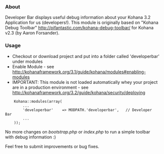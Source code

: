 ### About

Developer Bar displays useful debug information about your Kohana 3.2 Application for us (developers!).
This module is originally based on "Kohana Debug Toolbar" <http://pifantastic.com/kohana-debug-toolbar/> for Kohana v2.3 (by Aaron Forsander).

### Usage

* Checkout or download project and put into a folder called 'developerbar' under modules
* Enable Module - see <http://kohanaframework.org/3.1/guide/kohana/modules#enabling-modules>
* IMPORTANT: This module is not loaded automatically whey your project are in a production environment - see <http://kohanaframework.org/3.2/guide/kohana/security/deploying>

~~~
    Kohana::modules(array(
        ...
        'developerbar'    => MODPATH.'developerbar',   // Developer Bar
        ...
    ));
~~~

No more changes on *bootstrap.php* or *index.php* to run a simple toolbar with debug information :)

Feel free to submit improvements or bug fixes.